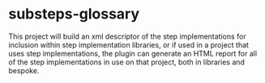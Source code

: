substeps-glossary
=================

This project will build an xml descriptor of the step implementations for inclusion within step implementation libraries, or if used in a project that uses step implementations,  the plugin can generate an HTML report for all of the step implementations in use on that project, both in libraries and bespoke.
